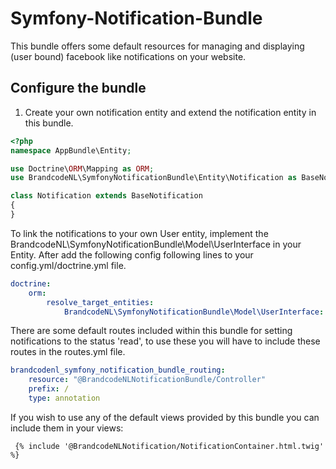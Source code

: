 # Symfony-Notification-Bundle

This bundle offers some default resources for managing and displaying (user bound) facebook like notifications on your website.

## Configure the bundle

1. Create your own notification entity and extend the notification entity in this bundle.

```php
<?php
namespace AppBundle\Entity;

use Doctrine\ORM\Mapping as ORM;
use BrandcodeNL\SymfonyNotificationBundle\Entity\Notification as BaseNotification;

class Notification extends BaseNotification
{
}
```

To link the notifications to your own User entity, implement the BrandcodeNL\SymfonyNotificationBundle\Model\UserInterface in your Entity. After add the following config following lines to your config.yml/doctrine.yml file.
```yaml
doctrine:
    orm: 
        resolve_target_entities:
            BrandcodeNL\SymfonyNotificationBundle\Model\UserInterface: Path\To\Your\Entity

```

There are some default routes included within this bundle for setting notifications to the status 'read', to use these you will have to include these routes in the routes.yml file.
```yaml
brandcodenl_symfony_notification_bundle_routing:
    resource: "@BrandcodeNLNotificationBundle/Controller"
    prefix: /
    type: annotation
```

If you wish to use any of the default views provided by this bundle you can include them in your views:
```twig
 {% include '@BrandcodeNLNotification/NotificationContainer.html.twig' %} 
```


